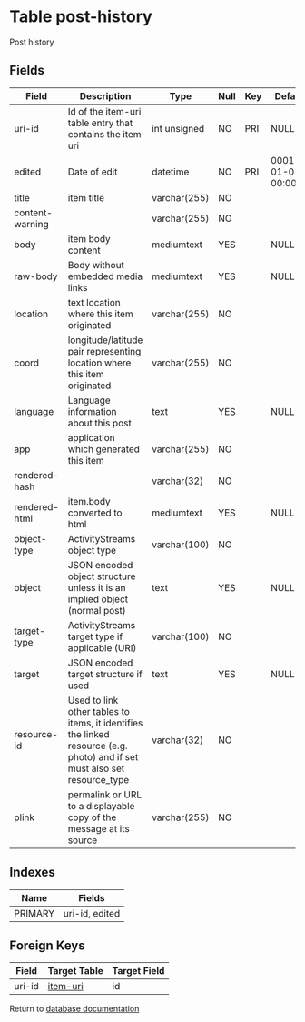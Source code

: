 Table post-history
===========

Post history

Fields
------

| Field           | Description                                                                                                               | Type         | Null | Key | Default             | Extra |
| --------------- | ------------------------------------------------------------------------------------------------------------------------- | ------------ | ---- | --- | ------------------- | ----- |
| uri-id          | Id of the item-uri table entry that contains the item uri                                                                 | int unsigned | NO   | PRI | NULL                |       |
| edited          | Date of edit                                                                                                              | datetime     | NO   | PRI | 0001-01-01 00:00:00 |       |
| title           | item title                                                                                                                | varchar(255) | NO   |     |                     |       |
| content-warning |                                                                                                                           | varchar(255) | NO   |     |                     |       |
| body            | item body content                                                                                                         | mediumtext   | YES  |     | NULL                |       |
| raw-body        | Body without embedded media links                                                                                         | mediumtext   | YES  |     | NULL                |       |
| location        | text location where this item originated                                                                                  | varchar(255) | NO   |     |                     |       |
| coord           | longitude/latitude pair representing location where this item originated                                                  | varchar(255) | NO   |     |                     |       |
| language        | Language information about this post                                                                                      | text         | YES  |     | NULL                |       |
| app             | application which generated this item                                                                                     | varchar(255) | NO   |     |                     |       |
| rendered-hash   |                                                                                                                           | varchar(32)  | NO   |     |                     |       |
| rendered-html   | item.body converted to html                                                                                               | mediumtext   | YES  |     | NULL                |       |
| object-type     | ActivityStreams object type                                                                                               | varchar(100) | NO   |     |                     |       |
| object          | JSON encoded object structure unless it is an implied object (normal post)                                                | text         | YES  |     | NULL                |       |
| target-type     | ActivityStreams target type if applicable (URI)                                                                           | varchar(100) | NO   |     |                     |       |
| target          | JSON encoded target structure if used                                                                                     | text         | YES  |     | NULL                |       |
| resource-id     | Used to link other tables to items, it identifies the linked resource (e.g. photo) and if set must also set resource_type | varchar(32)  | NO   |     |                     |       |
| plink           | permalink or URL to a displayable copy of the message at its source                                                       | varchar(255) | NO   |     |                     |       |

Indexes
------------

| Name    | Fields         |
| ------- | -------------- |
| PRIMARY | uri-id, edited |

Foreign Keys
------------

| Field | Target Table | Target Field |
|-------|--------------|--------------|
| uri-id | [item-uri](help/database/db_item-uri) | id |

Return to [database documentation](help/database)
